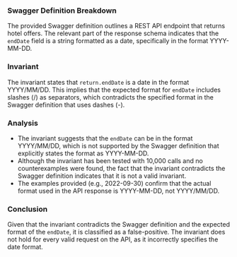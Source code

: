 ### Swagger Definition Breakdown
The provided Swagger definition outlines a REST API endpoint that returns hotel offers. The relevant part of the response schema indicates that the `endDate` field is a string formatted as a date, specifically in the format YYYY-MM-DD. 

### Invariant
The invariant states that `return.endDate` is a date in the format YYYY/MM/DD. This implies that the expected format for `endDate` includes slashes (/) as separators, which contradicts the specified format in the Swagger definition that uses dashes (-). 

### Analysis
- The invariant suggests that the `endDate` can be in the format YYYY/MM/DD, which is not supported by the Swagger definition that explicitly states the format as YYYY-MM-DD. 
- Although the invariant has been tested with 10,000 calls and no counterexamples were found, the fact that the invariant contradicts the Swagger definition indicates that it is not a valid invariant. 
- The examples provided (e.g., 2022-09-30) confirm that the actual format used in the API response is YYYY-MM-DD, not YYYY/MM/DD. 

### Conclusion
Given that the invariant contradicts the Swagger definition and the expected format of the `endDate`, it is classified as a false-positive. The invariant does not hold for every valid request on the API, as it incorrectly specifies the date format.
